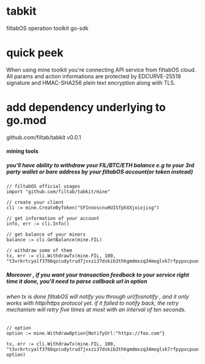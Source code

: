 # tabkit
filtabOS operation toolkit go-sdk

# quick peek
When using mine toolkit you're connecting API service from filtabOS cloud.
All params and action informations are protected by EDCURVE-25519 signature and HMAC-SHA256 plein text encryption along with TLS.


# add dependency underlying to go.mod
github.com/filtab/tabkit v0.0.1

#### mining tools
##### you'll have ability to withdraw your FIL/BTC/ETH balance e.g to your 3rd party wallet or bare address by your filtabOS account(or token instead)


    // filtabOS official usages
    import "github.com/filtab/tabkit/mine"
    
    // create your client
    cli := mine.CreateByToken("SFInnoscnuHUISfphXXjoiojisg")
    
    // get information of your account
    info, err := cli.Info()
    
    // get balance of your miners
    balance := cli.GetBalance(mine.FIL)
    
    // withdraw some of them 
    tx, err := cli.WithdrawTx(mine.FIL, 100, "t3vrkrtcyalf3766qzcudytrud7jvxzi37dskib3thkgmdmxzq34moglvk7rfpypxcpuosy5hxjbeanlf654sq")
   
##### Moreover , if you want your transaction feedback to your service right time it done, you'll need to parse callback url in option
###### when tx is done filtabOS will notify you through url/fosnotify , and it only works with http/https protocol yet. if it failed to notify back, the retry mechanism will retry five times at most with an interval of ten seconds.

    // option
    option := mine.WithdrawOption{NotifyUrl:"https://foo.com"}
    
    tx, err := cli.WithdrawTx(mine.FIL, 100, "t3vrkrtcyalf3766qzcudytrud7jvxzi37dskib3thkgmdmxzq34moglvk7rfpypxcpuosy5hxjbeanlf654sq", option)